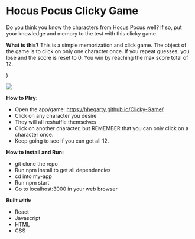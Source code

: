 # Hocus Pocus Clicky Game

Do you think you know the characters from Hocus Pocus well? If so, put your knowledge and memory to the test with this clicky game.
<br>

**What is this?**
This is a simple memorization and click game. The object of the game is to click on only one character once. If you repeat guesses, you lose and the score is reset to 0. You win by reaching the max score total of 12.
<br>

)

![](/images/screen.jpg)


**How to Play:**

- Open the app/game:  https://hhegarty.github.io/Clicky-Game/
- Click on any character you desire
- They will all reshuffle themselves
- Click on another character, but REMEMBER that you can only click on a character once.
- Keep going to see if you can get all 12.

**How to install and Run:**
- git clone the repo
- Run npm install to get all dependencies
- cd into my-app
- Run npm start
- Go to localhost:3000 in your web browser

**Built with:**
- React
- Javascript
- HTML
- CSS
